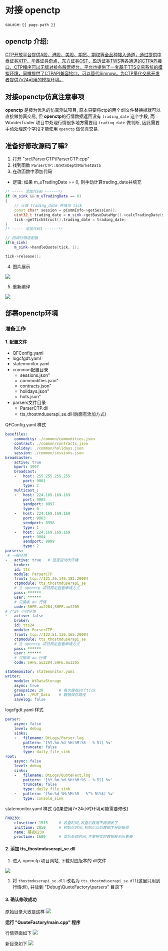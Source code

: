 # 对接 openctp

source: `{{ page.path }}`

## openctp 介绍:

[CTP开放平台提供A股、港股、美股、期货、期权等全品种接入通道，通过提供中泰证券XTP、华鑫证券奇点、东方证券OST、盈透证券TWS等各通道的CTPAPI接口，CTP程序可以无缝对接各股票柜台。平台也提供了一套基于TTS交易系统的模拟环境，同样提供了CTPAPI兼容接口，可以替代Simnow，为CTP量化交易开发者提供7x24可用的模拟环境。](https://github.com/dumengru/openctp)

## 对接openctp仿真注意事项

**openctp** 是极为优秀的仿真测试项目, 原本只要将ctp的两个dll文件替换掉就可以直接做仿真交易, 但 **openctp**的行情数据返回没有 `trading_date` 这个字段, 而 WonderTrader 项目中处理行情很多地方需要用 `trading_date` 做判断, 因此需要手动处理这个字段才能使用 `openctp` 做仿真交易.

## 准备好修改源码了嘛?

1. 打开 "src\ParserCTP\ParserCTP.cpp"
2. 找到函数 `ParserCTP::OnRtnDepthMarketData`
3. 在改函数中添加代码
- 逻辑: 如果 m_uTradingDate == 0, 则手动计算trading_date并填充

```cpp
/* ----- 添加代码0 ------*/
if (m_sink && m_uTradingDate == 0)
{
    // 计算 trading_date 并填充 tick
    const char* session = pCommInfo->getSession();
    uint32_t trading_date = m_sink->getBaseDataMgr()->calcTradingDate(session, actDate, actTime);
    tick->getTickStruct().trading_date = trading_date;
}
/* ----- 添加代码1 ------*/

// 回调行情适配器
if(m_sink)
    m_sink->handleQuote(tick, 1);

tick->release();
```

4. 图片展示

![](../../assets/images/wt/wt009.png)

5. 重新编译

![](../../assets/images/wt/wt010.png)

## 部署openctp环境

### 准备工作

#### 1. 配置文件

- QFConfig.yaml 
- logcfgdt.yaml
- statemonitor.yaml
- common配置目录
  - sessions.json"
  - commodities.json"
  - contracts.json"
  - holidays.json"
  - hots.json"
- parsers文件目录
  - ParserCTP.dll
  - tts_thostmduserapi_se.dll(后面有添加方式)

QFConfig.yaml 样式

```yaml
basefiles:
    commodity: ./common/commodities.json
    contract: ./common/contracts.json
    holiday: ./common/holidays.json
    session: ./common/sessions.json
broadcaster:
    active: true
    bport: 3997
    broadcast:
    -   host: 255.255.255.255
        port: 9001
        type: 2
    multicast_:
    -   host: 224.169.169.169
        port: 9002
        sendport: 8997
        type: 0
    -   host: 224.169.169.169
        port: 9003
        sendport: 8998
        type: 1
    -   host: 224.169.169.169
        port: 9004
        sendport: 8999
        type: 2
parsers:
 # 一般环境
-   active: true   # 是否启动改环境
    broker: 
    id: tts
    module: ParserCTP
    front: tcp://121.36.146.182:20004
    ctpmodule: tts_thostmduserapi_se
    # 去 openctp 项目网站查看申请方式
    pass: ******
    user: ******
    # 只接收 au 行情
    code: SHFE.au2204,SHFE.au2205
# 7*24 小时环境
-   active: false
    broker: 
    id: tts24       
    module: ParserCTP
    front: tcp://122.51.136.165:20004
    ctpmodule: tts_thostmduserapi_se
    # 去 openctp 项目网站查看申请方式
    pass: ******
    user: ******
    # 只接收 au 行情
    code: SHFE.au2204,SHFE.au2205

statemonitor: statemonitor.yaml
writer:
    module: WtDataStorage
    async: true
    groupsize: 20       # 每次接收20个tick
    path: ./FUT_Data    # 数据保存路径
    savelog: false
```

logcfgdt.yaml 样式

```yaml
parser:
    async: false
    level: debug
    sinks:
    -   filename: DtLogs/Parser.log
        pattern: '[%Y.%m.%d %H:%M:%S - %-5l] %v'
        truncate: false
        type: daily_file_sink
root:
    async: false
    level: debug
    sinks:
    -   filename: DtLogs/QuoteFact.log
        pattern: '[%Y.%m.%d %H:%M:%S - %-5l] %v'
        truncate: false
        type: daily_file_sink
    -   pattern: '[%m.%d %H:%M:%S - %^%-5l%$] %v'
        type: console_sink
```

statemonitor.yaml 样式
(如果使用7*24小时环境可能需要修改)
```yaml
FN0230:
    closetime: 1515     # 收盘时间,收盘后数据不再接收了
    inittime: 2050      # 初始化时间,初始化以后数据才开始接收
    name: 期夜0230
    proctime: 1600      # 盘后处理时间,主要把实时数据转到历史去
```

#### 2. 添加 tts_thostmduserapi_se.dll
1. 进入 openctp 项目网站, 下载对应版本的 dll文件

![](../../assets/images/wt/wt011.png)

1. 将 `thostmduserapi_se.dll` 改名为 `tts_thostmduserapi_se.dll`(这里只用到行情dll), 并放到 "Debug\QuoteFactory\parsers" 目录下

#### 3. 确认修改成功

原始目录大致是这样
![](../../assets/images/wt/wt012.png)

**运行 "QuoteFactory/main.cpp" 程序**

行情界面如下
![](../../assets/images/wt/wt013.png)

新目录如下
![](../../assets/images/wt/wt014.png)

